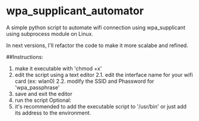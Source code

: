 # wpa_supplicant_automator
A simple python script to automate wifi connection using wpa_supplicant using subprocess module on Linux.

In next versions, I'll refactor the code to make it more scalabe and refined.

##Instructions:

1. make it executable with 'chmod +x'
2. edit the script using a text editor
  2.1. edit the interface name for your wifi card (ex: wlan0)
  2.2. modify the SSID and Phassword for 'wpa_passphrase' 
3. save and exit the editor
4. run the script
Optional:
5. it's recommended to add the executable script to '/usr/bin' or just add its address to the environment.
